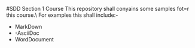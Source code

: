 #SDD Section 1 Course
This repository shall conyains some samples fot=r this course.\ 
For examples this shall include:-
- MarkDown
- -AsciiDoc
- WordDocument
